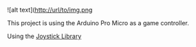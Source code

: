 ![alt text]([http://url/to/img.png](https://user-images.githubusercontent.com/98517258/204564749-63c50332-340b-458d-8d5c-bace339571bd.jpg)

This project is using the Arduino Pro Micro as a game controller.

Using the [Joystick Library](https://github.com/MHeironimus/ArduinoJoystickLibrary)

